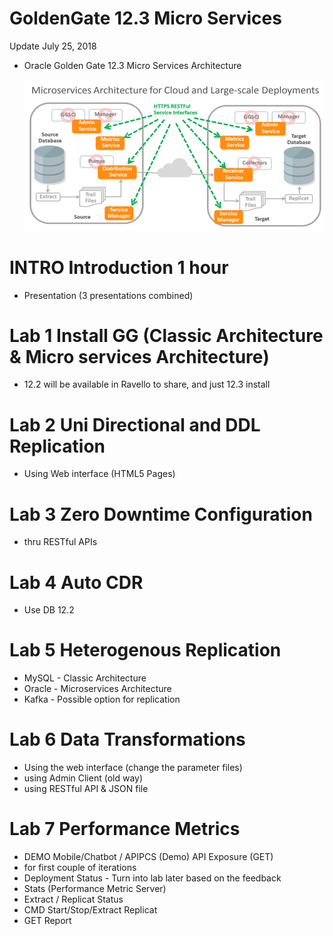 # GoldenGate 12.3 Micro Services

Update July 25, 2018


-   Oracle Golden Gate 12.3 Micro Services Architecture

	![](images/100/GG12.3MicroServicesArchitecture.png)


# INTRO	Introduction	1 hour 

- Presentation (3 presentations combined)


# Lab 1	Install GG (Classic Architecture & Micro services Architecture)	

- 12.2 will be available in Ravello to share, and just 12.3 install


# Lab 2	Uni Directional and DDL Replication

- Using Web interface (HTML5 Pages)

		
# Lab 3	Zero Downtime Configuration

- thru RESTful APIs
		

# Lab 4	Auto CDR

- Use DB 12.2
		
# Lab 5	Heterogenous Replication

- MySQL - Classic Architecture
- Oracle - Microservices Architecture
- Kafka - Possible option for replication
		
# Lab 6	Data Transformations	

- Using the web interface (change the parameter files)
- using Admin Client (old way)
- using RESTful API & JSON file
		
# Lab 7	Performance Metrics	
		
- DEMO	Mobile/Chatbot / APIPCS (Demo)	API Exposure (GET)
- for first couple of iterations
- Deployment Status - Turn into lab later based on the feedback
- Stats (Performance Metric Server)
- Extract / Replicat Status
- CMD Start/Stop/Extract Replicat
- GET Report
